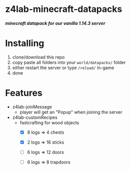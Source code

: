 # z4lab-minecraft-datapacks
##### minecraft datapack for our vanilla 1.14.3 server

# Installing
1. clone/download this repo
1. copy paste all folders into your `world/datapacks/` folder
1. either restart the server or type `/reload/` in-game
1. done

# Features
- z4lab-joinMessage
  - player will get an "Popup" when joining the server
- z4lab-customRecipes
  - fastcrafting for wood objects
    - [x] 8 logs => 4 chests
    - [x] 2 logs => 16 sticks
    - [ ] 6 logs => 12 doors
    - [ ] 6 logs => 8 trapdoors

